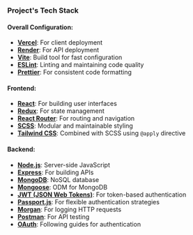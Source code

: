 ### Project's Tech Stack

#### Overall Configuration:
- **[Vercel](https://vercel.com/docs)**: For client deployment
- **[Render](https://render.com/docs)**: For API deployment
- **[Vite](https://vitejs.dev/guide/)**: Build tool for fast configuration
- **[ESLint](https://eslint.org/docs/latest/)**: Linting and maintaining code quality
- **[Prettier](https://prettier.io/docs/en/)**: For consistent code formatting

#### Frontend:
- **[React](https://react.dev/learn)**: For building user interfaces
- **[Redux](https://redux.js.org/tutorials/essentials/part-1-overview-concepts)**: For state management
- **[React Router](https://reactrouter.com/en/main/start/overview)**: For routing and navigation
- **[SCSS](https://sass-lang.com/documentation)**: Modular and maintainable styling
- **[Tailwind CSS](https://tailwindcss.com/docs)**: Combined with SCSS using `@apply` directive

#### Backend:
- **[Node.js](https://nodejs.org/en/docs/)**: Server-side JavaScript
- **[Express](https://expressjs.com/en/starter/installing.html)**: For building APIs
- **[MongoDB](https://www.mongodb.com/docs/)**: NoSQL database
- **[Mongoose](https://mongoosejs.com/docs/)**: ODM for MongoDB
- **[JWT (JSON Web Tokens)](https://jwt.io/introduction/)**: For token-based authentication
- **[Passport.js](https://www.passportjs.org/docs/)**: For flexible authentication strategies
- **[Morgan](https://expressjs.com/en/resources/middleware/morgan.html)**: For logging HTTP requests
- **[Postman](https://learning.postman.com/docs/getting-started/introduction/)**: For API testing
- **[OAuth](https://oauth.net/2/)**: Following guides for authentication